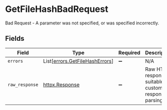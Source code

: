 # GetFileHashBadRequest

Bad Request - A parameter was not specified, or was specified incorrectly.


## Fields

| Field                                                                      | Type                                                                       | Required                                                                   | Description                                                                |
| -------------------------------------------------------------------------- | -------------------------------------------------------------------------- | -------------------------------------------------------------------------- | -------------------------------------------------------------------------- |
| `errors`                                                                   | List[[errors.GetFileHashErrors](../../models/errors/getfilehasherrors.md)] | :heavy_minus_sign:                                                         | N/A                                                                        |
| `raw_response`                                                             | [httpx.Response](https://www.python-httpx.org/api/#response)               | :heavy_minus_sign:                                                         | Raw HTTP response; suitable for custom response parsing                    |